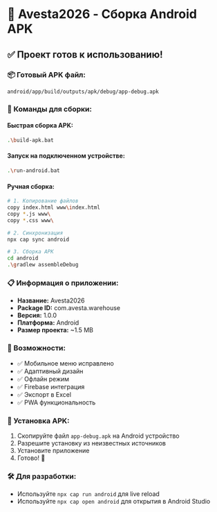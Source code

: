 # 📱 Avesta2026 - Сборка Android APK

## ✅ Проект готов к использованию!

### 📦 Готовый APK файл:
```
android/app/build/outputs/apk/debug/app-debug.apk
```

### 🚀 Команды для сборки:

#### Быстрая сборка APK:
```bash
.\build-apk.bat
```

#### Запуск на подключенном устройстве:
```bash
.\run-android.bat
```

#### Ручная сборка:
```bash
# 1. Копирование файлов
copy index.html www\index.html
copy *.js www\
copy *.css www\

# 2. Синхронизация
npx cap sync android

# 3. Сборка APK
cd android
.\gradlew assembleDebug
```

### 📋 Информация о приложении:
- **Название:** Avesta2026
- **Package ID:** com.avesta.warehouse
- **Версия:** 1.0.0
- **Платформа:** Android
- **Размер проекта:** ~1.5 MB

### 🔧 Возможности:
- ✅ Мобильное меню исправлено
- ✅ Адаптивный дизайн
- ✅ Офлайн режим
- ✅ Firebase интеграция
- ✅ Экспорт в Excel
- ✅ PWA функциональность

### 📱 Установка APK:
1. Скопируйте файл `app-debug.apk` на Android устройство
2. Разрешите установку из неизвестных источников
3. Установите приложение
4. Готово! 🎉

### 🛠️ Для разработки:
- Используйте `npx cap run android` для live reload
- Используйте `npx cap open android` для открытия в Android Studio